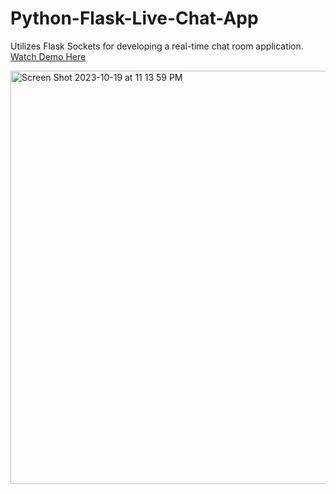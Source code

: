 # Python-Flask-Live-Chat-App
Utilizes Flask Sockets for developing a real-time chat room application.
[Watch Demo Here](https://youtu.be/yXI29kSgdJY)

<img width="661" alt="Screen Shot 2023-10-19 at 11 13 59 PM" src="https://github.com/ChesterCaii/Python-Flask-Live-Chat-App/assets/144638846/96b70119-8d32-4b4e-b0b6-d5e3738d07c1">
